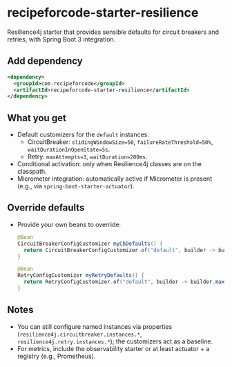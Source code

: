 # recipeforcode-starter-resilience

Resilience4j starter that provides sensible defaults for circuit breakers and retries, with Spring Boot 3 integration.

## Add dependency
```xml
<dependency>
  <groupId>com.recipeforcode</groupId>
  <artifactId>recipeforcode-starter-resilience</artifactId>
</dependency>
```

## What you get
- Default customizers for the `default` instances:
  - CircuitBreaker: `slidingWindowSize=50`, `failureRateThreshold=50%`, `waitDurationInOpenState=5s`.
  - Retry: `maxAttempts=3`, `waitDuration=200ms`.
- Conditional activation: only when Resilience4j classes are on the classpath.
- Micrometer integration: automatically active if Micrometer is present (e.g., via `spring-boot-starter-actuator`).

## Override defaults
- Provide your own beans to override:
  ```java
  @Bean
  CircuitBreakerConfigCustomizer myCbDefaults() {
    return CircuitBreakerConfigCustomizer.of("default", builder -> builder.failureRateThreshold(25f));
  }

  @Bean
  RetryConfigCustomizer myRetryDefaults() {
    return RetryConfigCustomizer.of("default", builder -> builder.maxAttempts(5));
  }
  ```

## Notes
- You can still configure named instances via properties (`resilience4j.circuitbreaker.instances.*`, `resilience4j.retry.instances.*`); the customizers act as a baseline.
- For metrics, include the observability starter or at least actuator + a registry (e.g., Prometheus).

